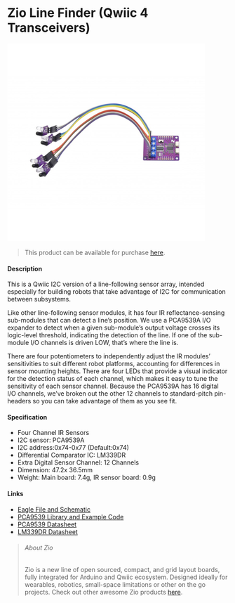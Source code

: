 # Zio Line Finder (Qwiic 4 Transceivers)


![](line-finder.png)

> This product can be available for purchase [here](https://www.smart-prototyping.com/Zio-Line-Finder-Qwiic-4-Transceivers).



#### Description
This is a Qwiic I2C version of a line-following sensor array, intended especially for building robots that take advantage of I2C for communication between subsystems.


Like other line-following sensor modules, it has four IR reflectance-sensing sub-modules that can detect a line’s position. We use a PCA9539A I/O expander to detect when a given sub-module’s output voltage crosses its logic-level threshold, indicating the detection of the line. If one of the sub-module I/O channels is driven LOW, that’s where the line is.


There are four potentiometers to independently adjust the IR modules’ sensitivities to suit different robot platforms, accounting for differences in sensor mounting heights. There are four LEDs that provide a visual indicator for the detection status of each channel, which makes it easy to tune the sensitivity of each sensor channel.
Because the PCA9539A has 16 digital I/O channels, we’ve broken out the other 12 channels to standard-pitch pin-headers so you can take advantage of them as you see fit.





#### Specification

* Four Channel IR Sensors
* I2C sensor: PCA9539A
* I2C address:0x74-0x77 (Default:0x74)
* Differential Comparator IC: LM339DR
* Extra Digital Sensor Channel: 12 Channels
* Dimension: 47.2x 36.5mm
* Weight: Main board: 7.4g, IR sensor board: 0.9g




#### Links

* [Eagle File and Schematic](https://github.com/ZIOCC/Zio-Line-Finder-Qwiic-4-Transceivers-/blob/master/Line%20Finder%20Main%20Board%20SCH-PDF.pdf)
* [PCA9539 Library and Example Code](https://www.smart-prototyping.com/image/data/NOA-RnD/101904%20line%20finder/Zio_Line_Finder_Library.zip)
* [PCA9539 Datasheet](http://www.ti.com/lit/ds/symlink/pca9539.pdf)
* [LM339DR Datasheet](http://www.ti.com/lit/ds/snosbj3e/snosbj3e.pdf)







> ###### About Zio
> Zio is a new line of open sourced, compact, and grid layout boards, fully integrated for Arduino and Qwiic ecosystem. Designed ideally for wearables, robotics, small-space limitations or other on the go projects. Check out other awesome Zio products [here](https://www.smart-prototyping.com/Zio).
